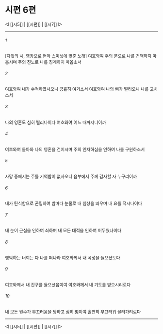 ﻿# 시편 6편

◁ [[시5]] | [[시편]] | [[시7]] ▷
***

###### 1
[다윗의 시, 영장으로 현악 스미닛에 맞춘 노래] 여호와여 주의 분으로 나를 견책하지 마옵시며 주의 진노로 나를 징계하지 마옵소서

###### 2
여호와여 내가 수척하였사오니 긍휼히 여기소서 여호와여 나의 뼈가 떨리오니 나를 고치소서

###### 3
나의 영혼도 심히 떨리나이다 여호와여 어느 때까지니이까

###### 4
여호와여 돌아와 나의 영혼을 건지시며 주의 인자하심을 인하여 나를 구원하소서

###### 5
사망 중에서는 주를 기억함이 없사오니 음부에서 주께 감사할 자 누구리이까

###### 6
내가 탄식함으로 곤핍하여 밤마다 눈물로 내 침상을 띄우며 내 요를 적시나이다

###### 7
내 눈이 근심을 인하여 쇠하며 내 모든 대적을 인하여 어두웠나이다

###### 8
행악하는 너희는 다 나를 떠나라 여호와께서 내 곡성을 들으셨도다

###### 9
여호와께서 내 간구를 들으셨음이여 여호와께서 내 기도를 받으시리로다

###### 10
내 모든 원수가 부끄러움을 당하고 심히 떪이여 홀연히 부끄러워 물러가리로다


***
◁ [[시5]] | [[시편]] | [[시7]] ▷